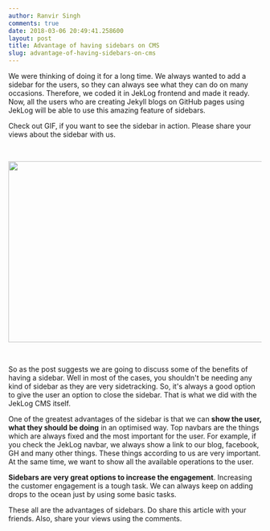 ```yaml
---
author: Ranvir Singh
comments: true
date: 2018-03-06 20:49:41.258600
layout: post
title: Advantage of having sidebars on CMS
slug: advantage-of-having-sidebars-on-cms
---
```

We were thinking of doing it for a long time. We always wanted to add a sidebar for the users, so they can always see what they can do on many occasions. Therefore, we coded it in JekLog frontend and made it ready. Now, all the users who are creating Jekyll blogs on GitHub pages using JekLog will be able to use this amazing feature of sidebars.

Check out GIF, if you want to see the sidebar in action. Please share your views about the sidebar with us.

&nbsp;

<img alt="" src="https://i.imgur.com/UdkC6xw.gif" style="height:360px; width:640px"/>

&nbsp;

So as the post suggests we are going to discuss some of the benefits of having a sidebar. Well in most of the cases, you shouldn't be needing any kind of sidebar as they are very sidetracking. So, it's always a good option to give the user an option to close the sidebar. That is what we did with the JekLog CMS itself.

One of the greatest advantages of the sidebar is that we can __show the user, what they should be doing__ in an optimised way. Top navbars are the things which are always fixed and the most important for the user. For example, if you check the JekLog navbar, we always show a link to our blog, facebook, GH and many other things. These things according to us are very important. At the same time, we want to show all the available operations to the user.&nbsp;

__Sidebars are very great options to increase the engagement__. Increasing the customer engagement is a tough task. We can always keep on adding drops to the ocean just by using some basic tasks.&nbsp;

These all are the advantages of sidebars. Do share this article with your friends. Also, share your views using the comments.